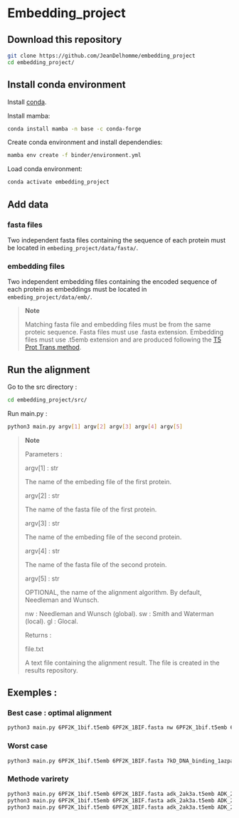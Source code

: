 # Embedding_project

## Download this repository

```bash
git clone https://github.com/JeanDelhomme/embedding_project
cd embedding_project/
```

## Install conda environment

Install [conda](https://docs.conda.io/en/latest/miniconda.html).

Install mamba:

```bash
conda install mamba -n base -c conda-forge
```

Create conda environment and install dependendies:

```bash
mamba env create -f binder/environment.yml
```

Load conda environment:

```bash
conda activate embedding_project
```

## Add data

### fasta files

Two independent fasta files containing the sequence of each protein must be located in `embeding_project/data/fasta/`.

### embedding files

Two independent embedding files containing the encoded sequence of each protein as embeddings must be located in `embeding_project/data/emb/`.

> **Note**
>
> Matching fasta file and embedding files must be from the same proteic sequence.
> Fasta files must use .fasta extension.
> Embedding files must use .t5emb extension and are produced following the [T5 Prot Trans method](https://github.com/agemagician/ProtTrans).

## Run the alignment

Go to the src directory :

```bash
cd embedding_project/src/
```

Run main.py :

```bash
python3 main.py argv[1] argv[2] argv[3] argv[4] argv[5]
```
> **Note**
>
>Parameters :
>
>argv[1] : str
>
>    The name of the embeding file of the first protein.
>    
>argv[2] : str
>
>    The name of the fasta file of the first protein.
>
>argv[3] : str
>
>    The name of the embeding file of the second protein.
>
>argv[4] : str
>
>    The name of the fasta file of the second protein.
>
>argv[5] : str
>
>    OPTIONAL, the name of the alignment algorithm. 
>    By default, Needleman and Wunsch.
>    
>    nw : Needleman and Wunsch (global).
>    sw : Smith and Waterman (local).
>    gl : Glocal.    
>
>Returns :
>
>file.txt
>
>    A text file containing the alignment result. The file is created in the
>    results repository.

## Exemples :

### Best case : optimal alignment

```bash
python3 main.py 6PF2K_1bif.t5emb 6PF2K_1BIF.fasta nw 6PF2K_1bif.t5emb 6PF2K_1BIF.fasta
```

### Worst case

```bash
python3 main.py 6PF2K_1bif.t5emb 6PF2K_1BIF.fasta 7kD_DNA_binding_1azpa.t5emb 7KD_DNA_BINDING_1AZPA.fasta
```

### Methode varirety

```bash
python3 main.py 6PF2K_1bif.t5emb 6PF2K_1BIF.fasta adk_2ak3a.t5emb ADK_2AK3A.fasta nw
python3 main.py 6PF2K_1bif.t5emb 6PF2K_1BIF.fasta adk_2ak3a.t5emb ADK_2AK3A.fasta nw
python3 main.py 6PF2K_1bif.t5emb 6PF2K_1BIF.fasta adk_2ak3a.t5emb ADK_2AK3A.fasta nw
```